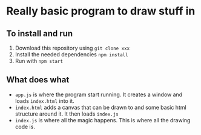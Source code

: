 # Really basic program to draw stuff in

## To install and run
1. Download this repository using `git clone xxx`
2. Install the needed dependencies `npm install`
3. Run with `npm start`

## What does what
- `app.js` is where the program start running. It creates a window and loads `index.html` into it.
- `index.html` adds a canvas that can be drawn to and some basic html structure around it. It then loads `index.js`
- `index.js` is where all the magic happens. This is where all the drawing code is.

